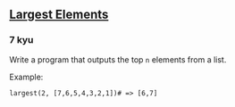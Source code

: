 <h2><a href=https://www.codewars.com/kata/53d32bea2f2a21f666000256/train/python target="_blank">Largest Elements</a></h2><h3>7 kyu</h3><p>Write a program that outputs the top <code>n</code> elements from a list.</p><p>Example:</p><pre><code class="language-python"><span class="cm-variable">largest</span>(<span class="cm-number">2</span>, [<span class="cm-number">7</span>,<span class="cm-number">6</span>,<span class="cm-number">5</span>,<span class="cm-number">4</span>,<span class="cm-number">3</span>,<span class="cm-number">2</span>,<span class="cm-number">1</span>])<span class="cm-comment"># =&gt; [6,7]</span></code></pre><pre style="display: none;"><code class="language-javascript"><span class="cm-variable">largest</span>(<span class="cm-number">2</span>, [<span class="cm-number">7</span>,<span class="cm-number">6</span>,<span class="cm-number">5</span>,<span class="cm-number">4</span>,<span class="cm-number">3</span>,<span class="cm-number">2</span>,<span class="cm-number">1</span>])<span class="cm-comment">// =&gt; [6,7]</span></code></pre><pre style="display: none;"><code class="language-java"><span class="cm-variable">largest</span>(<span class="cm-number">2</span>, <span class="cm-keyword">new</span> <span class="cm-type">int</span>[]{<span class="cm-number">7</span>, <span class="cm-number">6</span>, <span class="cm-number">5</span>, <span class="cm-number">4</span>, <span class="cm-number">3</span>, <span class="cm-number">2</span>, <span class="cm-number">1</span>})<span class="cm-comment">// =&gt; new int[]{6, 7}</span></code></pre><pre style="display: none;"><code class="language-haskell"><span class="cm-variable">largest</span> <span class="cm-number">2</span> [<span class="cm-number">7</span>,<span class="cm-number">6</span>,<span class="cm-number">5</span>,<span class="cm-number">4</span>,<span class="cm-number">3</span>,<span class="cm-number">2</span>,<span class="cm-number">1</span>]<span class="cm-comment">-- =&gt; [6,7]</span></code></pre><pre style="display: none;"><code class="language-csharp"><span class="cm-variable">Kata</span>.<span class="cm-variable">Largest</span>(<span class="cm-number">2</span>, <span class="cm-keyword">new</span> <span class="cm-variable">List</span><span class="cm-operator">&lt;</span><span class="cm-type">int</span><span class="cm-operator">&gt;</span> {<span class="cm-number">7</span>, <span class="cm-number">6</span>, <span class="cm-number">5</span>, <span class="cm-number">4</span>, <span class="cm-number">3</span>, <span class="cm-number">2</span>, <span class="cm-number">1</span>}) <span class="cm-operator">=&gt;</span> <span class="cm-keyword">new</span> <span class="cm-variable">List</span><span class="cm-operator">&lt;</span><span class="cm-type">int</span><span class="cm-operator">&gt;</span> {<span class="cm-number">6</span>, <span class="cm-number">7</span>}</code></pre><pre style="display: none;"><code class="language-groovy"><span class="cm-variable">Kata</span>.<span class="cm-property">largest</span>(<span class="cm-number">2</span>, [<span class="cm-number">7</span>, <span class="cm-number">6</span>, <span class="cm-number">5</span>, <span class="cm-number">4</span>, <span class="cm-number">3</span>, <span class="cm-number">2</span>, <span class="cm-number">1</span>])<span class="cm-comment">// =&gt; new int[]{6, 7}</span></code></pre>